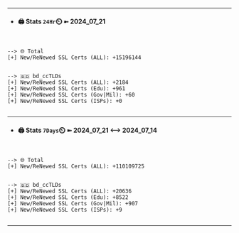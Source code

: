 

---
- #### 🖨️ **Stats** `24Hr`⏲️ ➼ 2024_07_21
```console


--> 🌐 Total
[+] New/ReNewed SSL Certs (ALL): +15196144


--> 🇧🇩 bd_ccTLDs
[+] New/ReNewed SSL Certs (ALL): +2184
[+] New/ReNewed SSL Certs (Edu): +961
[+] New/ReNewed SSL Certs (Gov|Mil): +60
[+] New/ReNewed SSL Certs (ISPs): +0


```

---
- #### 🖨️ **Stats** `7Days`⏲️ ➼ 2024_07_21 <--> 2024_07_14
```console


--> 🌐 Total
[+] New/ReNewed SSL Certs (ALL): +110109725


--> 🇧🇩 bd_ccTLDs
[+] New/ReNewed SSL Certs (ALL): +20636
[+] New/ReNewed SSL Certs (Edu): +8522
[+] New/ReNewed SSL Certs (Gov|Mil): +907
[+] New/ReNewed SSL Certs (ISPs): +9


```

---

